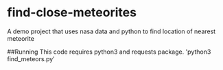 # find-close-meteorites
A demo project that uses nasa data and python to find location of nearest meteorite

##Running
This code requires python3 and requests package.
'python3 find_meteors.py'
